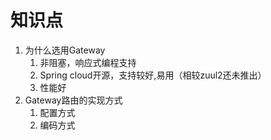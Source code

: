 # 知识点
1. 为什么选用Gateway
    1. 非阻塞，响应式编程支持
    1. Spring cloud开源，支持较好,易用（相较zuul2还未推出）
    1. 性能好
1. Gateway路由的实现方式
    1. 配置方式
    1. 编码方式
    
